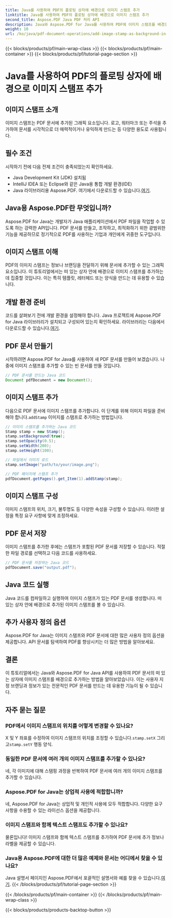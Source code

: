 ```yaml
---
title: Java를 사용하여 PDF의 플로팅 상자에 배경으로 이미지 스탬프 추가
linktitle: Java를 사용하여 PDF의 플로팅 상자에 배경으로 이미지 스탬프 추가
second_title: Aspose.PDF Java PDF 처리 API
description: Java와 Aspose.PDF for Java를 사용하여 PDF에 이미지 스탬프를 배경으로 추가하는 방법을 알아보세요. 사용자 지정 브랜딩 및 정보에 대한 코드 예제가 있는 단계별 가이드입니다.
weight: 10
url: /ko/java/pdf-document-operations/add-image-stamp-as-background-in-floating-box-of-pdf-using-java/
---
```


{{< blocks/products/pf/main-wrap-class >}}
{{< blocks/products/pf/main-container >}}
{{< blocks/products/pf/tutorial-page-section >}}

# Java를 사용하여 PDF의 플로팅 상자에 배경으로 이미지 스탬프 추가


## 이미지 스탬프 소개

이미지 스탬프는 PDF 문서에 추가된 그래픽 요소입니다. 로고, 워터마크 또는 주석을 추가하여 문서를 시각적으로 더 매력적이거나 유익하게 만드는 등 다양한 용도로 사용됩니다.

## 필수 조건

시작하기 전에 다음 전제 조건이 충족되었는지 확인하세요.

- Java Development Kit (JDK) 설치됨
- IntelliJ IDEA 또는 Eclipse와 같은 Java용 통합 개발 환경(IDE)
-  Java 라이브러리용 Aspose.PDF. 여기에서 다운로드할 수 있습니다.[여기](https://releases.aspose.com/pdf/java/).

## Java용 Aspose.PDF란 무엇입니까?

Aspose.PDF for Java는 개발자가 Java 애플리케이션에서 PDF 파일을 작업할 수 있도록 하는 강력한 API입니다. PDF 문서를 만들고, 조작하고, 최적화하기 위한 광범위한 기능을 제공하므로 정기적으로 PDF를 사용하는 기업과 개인에게 귀중한 도구입니다.

## 이미지 스탬프 이해

PDF의 이미지 스탬프는 정보나 브랜딩을 전달하기 위해 문서에 추가할 수 있는 그래픽 요소입니다. 이 튜토리얼에서는 떠 있는 상자 안에 배경으로 이미지 스탬프를 추가하는 데 집중할 것입니다. 이는 특히 템플릿, 레터헤드 또는 양식을 만드는 데 유용할 수 있습니다.

## 개발 환경 준비

 코드를 살펴보기 전에 개발 환경을 설정해야 합니다. Java 프로젝트에 Aspose.PDF for Java 라이브러리가 설치되고 구성되어 있는지 확인하세요. 라이브러리는 다음에서 다운로드할 수 있습니다.[여기](https://releases.aspose.com/pdf/java/).

## PDF 문서 만들기

시작하려면 Aspose.PDF for Java를 사용하여 새 PDF 문서를 만들어 보겠습니다. 나중에 이미지 스탬프를 추가할 수 있는 빈 문서를 만들 것입니다.

```java
// PDF 문서를 만드는 Java 코드
Document pdfDocument = new Document();
```

## 이미지 스탬프 추가

 다음으로 PDF 문서에 이미지 스탬프를 추가합니다. 이 단계를 위해 이미지 파일을 준비해야 합니다.`addStamp` 이미지를 스탬프로 추가하는 방법입니다.

```java
// 이미지 스탬프를 추가하는 Java 코드
Stamp stamp = new Stamp();
stamp.setBackground(true);
stamp.setOpacity(0.5);
stamp.setWidth(200);
stamp.setHeight(100);

// 파일에서 이미지 로드
stamp.setImage("path/to/your/image.png");

// PDF 페이지에 스탬프 추가
pdfDocument.getPages().get_Item(1).addStamp(stamp);
```

## 이미지 스탬프 구성

이미지 스탬프의 위치, 크기, 불투명도 등 다양한 속성을 구성할 수 있습니다. 이러한 설정을 특정 요구 사항에 맞게 조정하세요.

## PDF 문서 저장

이미지 스탬프를 추가한 후에는 스탬프가 포함된 PDF 문서를 저장할 수 있습니다. 적절한 파일 경로를 선택하고 다음 코드를 사용하세요.

```java
// PDF 문서를 저장하는 Java 코드
pdfDocument.save("output.pdf");
```

## Java 코드 실행

Java 코드를 컴파일하고 실행하여 이미지 스탬프가 있는 PDF 문서를 생성합니다. 떠 있는 상자 안에 배경으로 추가된 이미지 스탬프를 볼 수 있습니다.

## 추가 사용자 정의 옵션

Aspose.PDF for Java는 이미지 스탬프와 PDF 문서에 대한 많은 사용자 정의 옵션을 제공합니다. API 문서를 탐색하여 PDF를 향상시키는 더 많은 방법을 알아보세요.

## 결론

이 튜토리얼에서는 Java와 Aspose.PDF for Java API를 사용하여 PDF 문서의 떠 있는 상자에 이미지 스탬프를 배경으로 추가하는 방법을 알아보았습니다. 이는 사용자 지정 브랜딩과 정보가 있는 전문적인 PDF 문서를 만드는 데 유용한 기능이 될 수 있습니다.

## 자주 묻는 질문

### PDF에서 이미지 스탬프의 위치를 어떻게 변경할 수 있나요?

 X 및 Y 좌표를 수정하여 이미지 스탬프의 위치를 조정할 수 있습니다.`stamp.setX` 그리고`stamp.setY` 행동 양식.

### 동일한 PDF 문서에 여러 개의 이미지 스탬프를 추가할 수 있나요?

네, 각 이미지에 대해 스탬핑 과정을 반복하여 PDF 문서에 여러 개의 이미지 스탬프를 추가할 수 있습니다.

### Aspose.PDF for Java는 상업적 사용에 적합합니까?

네, Aspose.PDF for Java는 상업적 및 개인적 사용에 모두 적합합니다. 다양한 요구 사항을 수용할 수 있는 라이선스 옵션을 제공합니다.

### 이미지 스탬프와 함께 텍스트 스탬프도 추가할 수 있나요?

물론입니다! 이미지 스탬프와 함께 텍스트 스탬프를 추가하여 PDF 문서에 추가 정보나 라벨을 제공할 수 있습니다.

### Java용 Aspose.PDF에 대한 더 많은 예제와 문서는 어디에서 찾을 수 있나요?

 Java 설명서 페이지인 Aspose.PDF에서 포괄적인 설명서와 예를 찾을 수 있습니다.[여기](https://reference.aspose.com/pdf/java/).
{{< /blocks/products/pf/tutorial-page-section >}}

{{< /blocks/products/pf/main-container >}}
{{< /blocks/products/pf/main-wrap-class >}}

{{< blocks/products/products-backtop-button >}}
